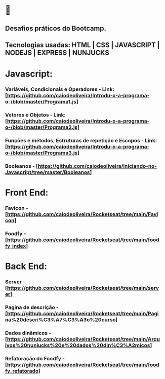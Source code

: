 # :rocket:

## Desafios práticos do Bootcamp.

## Tecnologias usadas: HTML | CSS | JAVASCRIPT | NODEJS | EXPRESS | NUNJUCKS

<h1> Javascript: </h1>

###  Variáveis, Condicionais e Operadores - Link: [https://github.com/caiodeoliveira/Introdu-o-a-programa-o-/blob/master/Programa1.js]
###  Vetores e Objetos - Link: [https://github.com/caiodeoliveira/Introdu-o-a-programa-o-/blob/master/Programa2.js]
###  Funções e métodos, Estruturas de repetição e Escopos - Link: [https://github.com/caiodeoliveira/Introdu-o-a-programa-o-/blob/master/Programa3.js]
###  Booleanos - [https://github.com/caiodeoliveira/Iniciando-no-Javascript/tree/master/Booleanos]

<h1> Front End: </h1>

### Favicon - [https://github.com/caiodeoliveira/Rocketseat/tree/main/Favicon]
### Foodfy - [https://github.com/caiodeoliveira/Rocketseat/tree/main/foodfy_index]
</h3>

<h1> Back End: </h1>

### Server - [https://github.com/caiodeoliveira/Rocketseat/tree/main/server]
### Pagina de descrição - [https://github.com/caiodeoliveira/Rocketseat/tree/main/Pagina%20descri%C3%A7%C3%A3o%20curso]
### Dados dinâmicos - [https://github.com/caiodeoliveira/Rocketseat/tree/main/Arquivos%20nunjucks%20e%20dados%20din%C3%A2micos]
### Refatoração do Foodfy - [https://github.com/caiodeoliveira/Rocketseat/tree/main/foodfy_refatorado]

